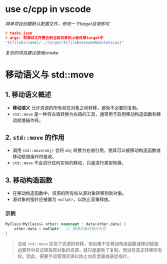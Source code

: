# use c/cpp in vscode

*简单项目创建默认配置文件，修改一下target目录即可*
```cpp
# tasks.json
# args: 将调试文件整合到当前目录的上级目录target中
"${fileDirname}/../target/${fileBasenameNoExtension}"
```
*复杂的项目建议使用cmake*
# 移动语义与 std::move

## 1. 移动语义概述
- **移动语义** 允许资源的所有权在对象之间转移，避免不必要的复制。
- `std::move` 是一种将左值转换为右值的工具，通常用于启用移动构造函数和移动赋值操作符。

## 2. `std::move` 的作用
- 调用 `std::move(obj)` 会将 `obj` 转换为右值引用，使其可以被移动构造函数或移动赋值操作符接收。
- `std::move` 不会进行任何实际的移动，只是进行类型转换。

## 3. 移动构造函数
- 在移动构造函数中，资源的所有权从源对象转移到新对象。
- 源对象的指针应被置为 `nullptr`，以防止双重释放。

### 示例
```cpp
MyClass(MyClass&& other) noexcept : data(other.data) {
    other.data = nullptr;  // 使源对象的指针为空
}
```
> 总结
`std::move` 实现了资源的转移，但如果不在移动构造函数或移动赋值运算符中显式释放原对象的资源，就只是避免了复制，而没有真正转移所有权。因此，需要手动管理资源以防止内存泄漏或悬挂指针。